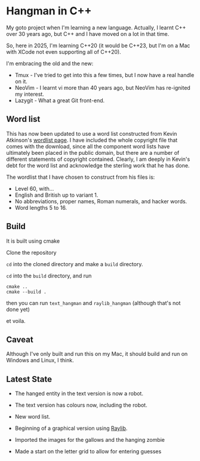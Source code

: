 # Hangman in C++

My goto project when I'm learning a new language. Actually, I learnt C++ over 30 years ago, 
but C++ and I have moved on a lot in that time.

So, here in 2025, I'm learning C++20 (it would be C++23, but I'm on a Mac with XCode not 
even supporting all of C++20).

I'm embracing the old and the new:

- Tmux - I've tried to get into this a few times, but I now have a real handle on it.
- NeoVim - I learnt vi more than 40 years ago, but NeoVim has re-ignited my interest.
- Lazygit - What a great Git front-end.

## Word list

This has now been updated to use a word list constructed from
Kevin Atkinson's [wordlist page](http://wordlist.sourceforge.net/).
I have included the whole copyright file that comes with the download, since
all the component word lists have ultimately been placed in the public domain,
but there are a number of different statements of copyright contained. Clearly,
I am deeply in Kevin's debt for the word list and acknowledge the sterling work
that he has done.

The wordlist that I have chosen to construct from his files is:

- Level 60, with...
- English and British up to variant 1.
- No abbreviations, proper names, Roman numerals, and hacker words.
- Word lengths 5 to 16.

## Build

It is built using cmake

Clone the repository

`cd` into the cloned directory and make a `build` directory.

`cd` into the `build` directory, and run

```
cmake ..
cmake --build .
```

then you can run `text_hangman` and `raylib_hangman` (although that's not done yet)

et voila.

## Caveat

Although I've only built and run this on my Mac, it should build and run on Windows and Linux, I think.

## Latest State

- The hanged entity in the text version is now a robot.
- The text version has colours now, including the robot.
- New word list.

- Beginning of a graphical version using [Raylib](https://raylib.com).

- Imported the images for the gallows and the hanging zombie
- Made a start on the letter grid to allow for entering guesses


